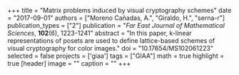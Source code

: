 +++
title = "Matrix problems induced by visual cryptography schemes"
date = "2017-09-01"
authors = ["Moreno Cañadas, A.", "Giraldo, H.", "serna-r"]
publication_types = ["2"]
publication = "*Far East Journal of Mathematical Sciences*, **102**(6), 1223-1241"
abstract = "In this paper, k-linear representations of posets are used to define lattice-based schemes of visual cryptography for color images."
doi = "10.17654/MS102061223"
selected = false
projects = ['giaa']
tags = ["GIAA"]
math = true
highlight = true
[header]
image = ""
caption = ""
+++
